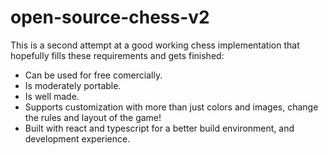 # open-source-chess-v2

This is a second attempt at a good working chess implementation that  
hopefully fills these requirements and gets finished:

- Can be used for free comercially.
- Is moderately portable.
- Is well made.
- Supports customization with more than just colors and images, change the rules and layout of the game!
- Built with react and typescript for a better build environment, and development experience.
